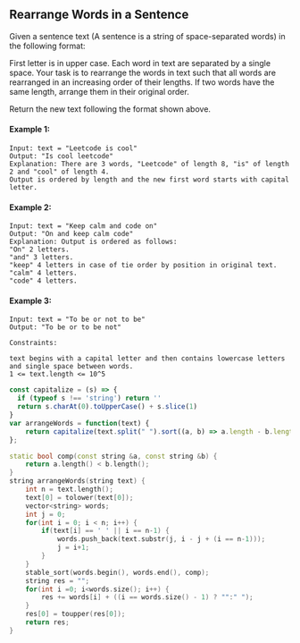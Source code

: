## Rearrange Words in a Sentence
Given a sentence text (A sentence is a string of space-separated words) in the following format:

First letter is in upper case.
Each word in text are separated by a single space.
Your task is to rearrange the words in text such that all words are rearranged in an increasing order of their lengths. If two words have the same length, arrange them in their original order.

Return the new text following the format shown above.

#### Example 1:
```
Input: text = "Leetcode is cool"
Output: "Is cool leetcode"
Explanation: There are 3 words, "Leetcode" of length 8, "is" of length 2 and "cool" of length 4.
Output is ordered by length and the new first word starts with capital letter.
```
#### Example 2:
```
Input: text = "Keep calm and code on"
Output: "On and keep calm code"
Explanation: Output is ordered as follows:
"On" 2 letters.
"and" 3 letters.
"keep" 4 letters in case of tie order by position in original text.
"calm" 4 letters.
"code" 4 letters.
```
#### Example 3:
```
Input: text = "To be or not to be"
Output: "To be or to be not"
``` 
```
Constraints:

text begins with a capital letter and then contains lowercase letters and single space between words.
1 <= text.length <= 10^5
```
```JavaScript
const capitalize = (s) => {
  if (typeof s !== 'string') return ''
  return s.charAt(0).toUpperCase() + s.slice(1)
}
var arrangeWords = function(text) {
    return capitalize(text.split(" ").sort((a, b) => a.length - b.length).join(" ").toLowerCase());
};
```

```c++
static bool comp(const string &a, const string &b) {
    return a.length() < b.length();
}
string arrangeWords(string text) {
    int n = text.length();
    text[0] = tolower(text[0]);
    vector<string> words;
    int j = 0;
    for(int i = 0; i < n; i++) {
        if(text[i] == ' ' || i == n-1) {
            words.push_back(text.substr(j, i - j + (i == n-1)));
            j = i+1;
        }
    }
    stable_sort(words.begin(), words.end(), comp);
    string res = "";
    for(int i =0; i<words.size(); i++) {
        res += words[i] + ((i == words.size() - 1) ? "":" ");
    }
    res[0] = toupper(res[0]);
    return res;
}
```